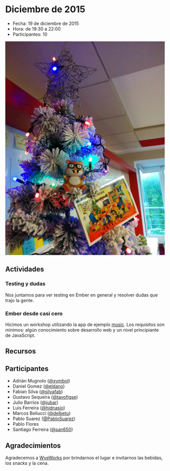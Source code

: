 # Diciembre de 2015

* Fecha: 19 de diciembre de 2015
* Hora: de 19:30 a 22:00
* Participantes: 10

![Foto](./photo.jpg)

## Actividades

### Testing y dudas

Nos juntamos para ver testing en Ember en general y resolver dudas que trajo la
gente.

### Ember desde casi cero

Hicimos un workshop utilizando la app de ejemplo
[music](https://github.com/ember-montevideo/ember-spotify). Los requisitos son
mínimos: algún conocimiento sobre desarrollo web y un nivel principiante de
JavaScript.

## Recursos

## Participantes

* Adrián Mugnolo ([@xymbol](https://github.com/xymbol))
* Daniel Gomez ([@eldano](https://github.com/eldano))
* Fabian Silva ([@silvafab](https://github.com/silvafab))
* Gustavo Sequeira ([@tavofigse](https://github.com/tavofigse))
* Julio Barrios ([@jubar](https://github.com/jubar))
* Luis Ferreira ([@hidnasio](https://github.com/hidnasio))
* Marcos Bellucci ([@delbetu](https://github.com/delbetu))
* Pablo Suarez ([@PabloSuarez](https://github.com/PabloSuarez))
* Pablo Flores
* Santiago Ferreira ([@san650](https://github.com/san650))

## Agradecimientos

Agradecemos a [WyeWorks](https://wyeworks.com/) por brindarnos el lugar e
invitarnos las bebidas, los snacks y la cena.
